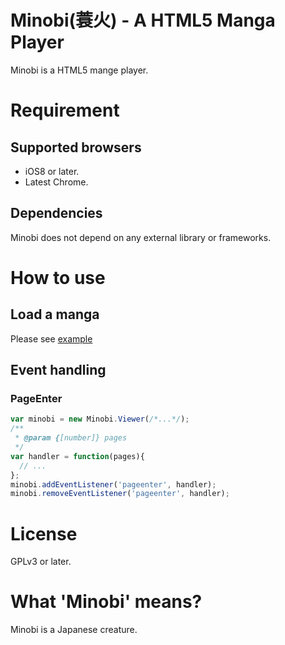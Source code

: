 # Minobi(蓑火) - A HTML5 Manga Player

 Minobi is a HTML5 mange player.

# Requirement

## Supported browsers
 - iOS8 or later.
 - Latest Chrome.

## Dependencies
 Minobi does not depend on any external library or frameworks.

# How to use

## Load a manga

Please see [example](https://github.com/ledyba/Minobi/blob/master/web/index.html)

## Event handling

### PageEnter

```js
var minobi = new Minobi.Viewer(/*...*/);
/**
 * @param {[number]} pages
 */
var handler = function(pages){
  // ...
};
minobi.addEventListener('pageenter', handler);
minobi.removeEventListener('pageenter', handler);
```

# License

GPLv3 or later.

# What 'Minobi' means?

Minobi is a Japanese creature.
